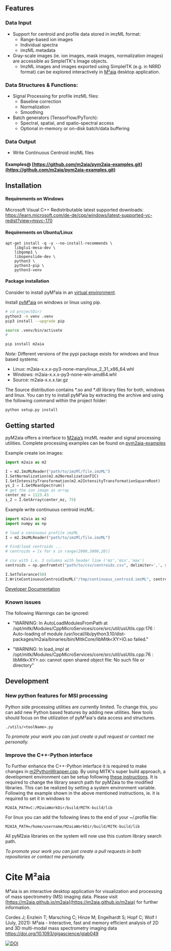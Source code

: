 ## Features

### Data Input
- Support for centroid and profile data stored in imzML format:
    - Range-based ion images
    - Individual spectra
    - imzML metadata
- Gray-scale images (ie. ion images, mask images, normalization images) are accessible as SimpleITK's Image objects.
    - ImzML images and images exported using SimpleITK (e.g. in NRRD format) can be explored interactively in [M²aia](https://m2aia.de) desktop application.

### Data Structures & Functions:
- Signal Processing for profile imzML files:
    - Baseline correction
    - Normalization
    - Smoothing
- Batch generators (TensorFlow/PyTorch):
    - Spectral, spatial, and spatio-spectral access
    - Optional in-memory or on-disk batch/data buffering

### Data Output
- Write Continuous Centroid imzML files

#### Examples@ [https://github.com/m2aia/pym2aia-examples.git](https://github.com/m2aia/pym2aia-examples.git)

## Installation

#### Requirements on Windows

Microsoft Visual C++ Redistributable latest supported downloads:
https://learn.microsoft.com/de-de/cpp/windows/latest-supported-vc-redist?view=msvc-170

#### Requirements on Ubuntu/Linux

```
apt-get install -q -y --no-install-recommends \
    libglu1-mesa-dev \
    libgomp1 \
    libopenslide-dev \
    python3 \
    python3-pip \
    python3-venv
```

#### Package installation 
Consider to install pyM²aia in an [virtual environment](https://packaging.python.org/en/latest/tutorials/installing-packages/#creating-and-using-virtual-environments).

Install [pyM²aia](https://pypi.org/project/m2aia/) on windows or linux using pip.

```sh
# cd projectDir/
python3 -m venv .venv
pip3 install --upgrade pip

source .venv/bin/activate
# 

pip install m2aia
```

_Note:_ Different versions of the pypi package exists for windows and linux based systems:
 - Linux: m2aia-x.x.x-py3-none-manylinux_2_31_x86_64.whl 
 - Windows: m2aia-x.x.x-py3-none-win-amd64.whl 
 - Source: m2aia-x.x.x.tar.gz

The Source distribution contains *.so and *.dll library files for both, windows and linux. You can try to install pyM²aia by extracting the archive and using the following command within the project folder:
```
python setup.py install
```



## Getting started

pyM2aia offers a interface to [M2aia’s](https://github.com/m2aia/m2aia) imzML reader and signal processing utilities.
Complete processing examples can be found on [pym2aia-examples](https://github.com/m2aia/pym2aia-examples)

Example create ion images:

```python
import m2aia as m2

I = m2.ImzMLReader("path/to/imzMl/file.imzML")
I.SetNormalization(m2.m2NormalizationTIC)
I.SetIntensityTransformation(m2.m2IntensityTransformationSquareRoot)
ys_2 = I.GetMeanSpectrum()
# get the ion image as array
center_mz = 1123.43
i_2 = I.GetArray(center_mz, 75)
```


Example write continuous centroid imzML:
```python
import m2aia as m2
import numpy as np

# load a coninuous profile imzML
I = m2.ImzMLReader("path/to/imzMl/file.imzML")

# Find/load centroids ...
# centroids = [x for x in range(2000,3000,20)]

# csv with i.e. 3 columns with header line ('mz','min','max')
centroids = np.genfromtxt("path/to/csv/centroids.csv", delimiter=',', skip_header=1)[:,0]

I.SetTolerance(50)
I.WriteContinuousCentroidImzML("/tmp/continuous_centroid.imzML", centroids)
```

[Developer Documentation](https://data.jtfc.de/pym2aia/sphinx-build/html/m2aia.html#module-m2aia.ImageIO)



### Known issues

The following Warnings can be ignored:
- "WARNING: In AutoLoadModulesFromPath at /opt/mitk/Modules/CppMicroServices/core/src/util/usUtils.cpp:176 : Auto-loading of module /usr/local/lib/python3.10/dist-packages/m2aia/binaries/bin/MitkCore/libMitk\<XY\>IO.so failed."

- "WARNING: In load_impl at /opt/mitk/Modules/CppMicroServices/core/src/util/usUtils.cpp:76 : libMitk\<XY\>.so: cannot open shared object file: No such file or directory"

## Development

### New python features for MSI processing
Python side processing utilities are currently limited. To change this, you can add new Python based features by adding new utilities.
New tools should focus on the utilization of pyM²aia's data access and structures.

```
./utils/<toolName>.py
```

_To promote your work you can just create a pull request or contact me personally._


### Improve the C++-Python interface
To Further enhance the C++-Python interface it is required to make changes in [m2PythonWrapper.cpp](https://github.com/m2aia/m2aia/blob/develop/Modules/M2aiaCore/src/IO/m2PythonWrapper.cpp). By using MITK's super build approach, a development environment can be setup following [these instructions](https://m2aia.de/development.html). It is required to change the library search path for pyM2aia to the modified libraries. This can be realized by setting a system environment variable. Following the example shown in the above mentioned instructions, ie. it is required to set it in windows to 
```
M2AIA_PATH=C:/M2aiaWorkDir/build/MITK-build/lib
```

For linux you can add the following lines to the end of your ~/.profile file:

```
M2AIA_PATH=/home/username/M2aiaWorkDir/build/MITK-build/lib
```

All pyM2aia libraries on the system will now use this custom library search path.

_To promote your work you can just create a pull requests in both repositories or contact me personally._


# Cite M²aia

M²aia is an interactive desktop application for visualization and processing of mass spectrometry (MS) imaging data. Please visit [https://m2aia.github.io/m2aia](https://m2aia.github.io/m2aia) for further information.

Cordes J; Enzlein T; Marsching C; Hinze M; Engelhardt S; Hopf C; Wolf I (July, 2021): M²aia - Interactive, fast and memory efficient analysis of 2D and 3D multi-modal mass spectrometry imaging data https://doi.org/10.1093/gigascience/giab049

[![DOI](https://zenodo.org/badge/554270311.svg)](https://zenodo.org/badge/latestdoi/554270311)

